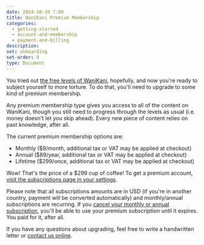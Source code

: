```yaml
---
date: 2024-10-30 7:00
title: WaniKani Premium Membership
categories:
  - getting-started
  - account-and-membership
  - payment-and-billing
description:
set: onboarding
set-order: 9
type: Document
---
```


You tried out [the free levels of WaniKani](/getting-started/payment-and-billing/wanikani/wanikani-free/), hopefully, and now you're ready to subject yourself to more torture. To do that, you'll need to upgrade to some kind of premium membership.

Any premium membership type gives you access to all of the content on WaniKani, though you still need to progress through the levels as usual (i.e. money doesn't let you skip ahead). Every new piece of content relies on past knowledge, after all.

The current premium membership options are:

- Monthly ($9/month, additional tax or VAT may be applied at checkout)
- Annual ($89/year, additional tax or VAT may be applied at checkout)
- Lifetime ($299/once, additional tax or VAT may be applied at checkout)

Wow! That's the price of a $299 cup of coffee! To get a premium account, [visit the subscriptions page in your settings](https://www.wanikani.com/account/subscription).

Please note that all subscriptions amounts are in USD (if you're in another country, payment will be converted automatically) and monthly/annual subscriptions are recurring. If you [cancel your monthly or annual subscription](/account-and-membership/payment-and-billing/cancel-subscription/), you'll be able to use your premium subscription until it expires. You paid for it, after all.

If you have any questions about upgrading, feel free to write a handwritten letter or [contact us online](/account-and-membership/wanikani/contact-page/).
